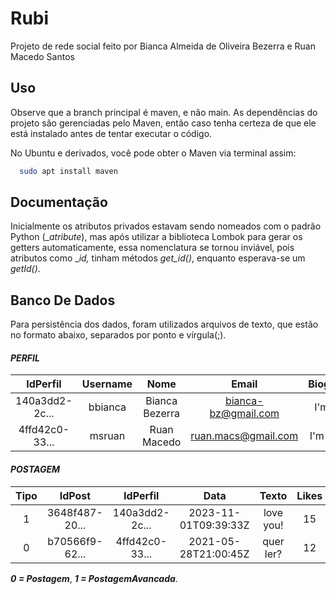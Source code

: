 # Rubi

Projeto de rede social feito por Bianca Almeida de Oliveira Bezerra e Ruan Macedo Santos


## Uso
Observe que a branch principal é maven, e não main.
As dependências do projeto são gerenciadas pelo Maven, então caso tenha certeza de que ele está instalado antes de tentar executar o código.


No Ubuntu e derivados, você pode obter o Maven via terminal assim:
```bash
  sudo apt install maven
```    
## Documentação

Inicialmente os atributos privados estavam sendo nomeados com o padrão Python (__atribute_), mas após utilizar a biblioteca Lombok para gerar os getters automaticamente, essa nomenclatura se tornou inviável, pois atributos como __id,_ tinham métodos _get_id()_, enquanto esperava-se um _getId()_.

## Banco De Dados

Para persistência dos dados, foram utilizados arquivos de texto, que estão no  formato abaixo, separados por ponto e vírgula(;).




#### _PERFIL_

|    IdPerfil    |    Username   |        Nome    |        Email        |     Biografia    |
| :--------------: | :-------------: | :--------------: | :-------------------: | :-------------: |
| 140a3dd2-2c... |   bbianca     | Bianca Bezerra | bianca-bz@gmail.com | I'm Bia |
| 4ffd42c0-33... |   msruan      | Ruan Macedo    | ruan.macs@gmail.com | I'm Ruan |



#### _POSTAGEM_

| Tipo |    IdPost      |    IdPerfil    |        Data          | Texto     | Likes | Deslikes | ViewsRestantes | Hashtags<> |
| :----: | :--------------: | :--------------: | :--------------------: | :---------: | :-----: | :--------: | :---------------: | :-----------: |
|   1  | 3648f487-20... | 140a3dd2-2c... | 2023-11-01T09:39:33Z | love you! |  15   |    3     |      50         | #love#feel  |     
|   0  | b70566f9-62... | 4ffd42c0-33... | 2021-05-28T21:00:45Z | quer ler? |  12   |    2     |                 |             |

_**0 = Postagem**_, _**1 = PostagemAvancada**_.
